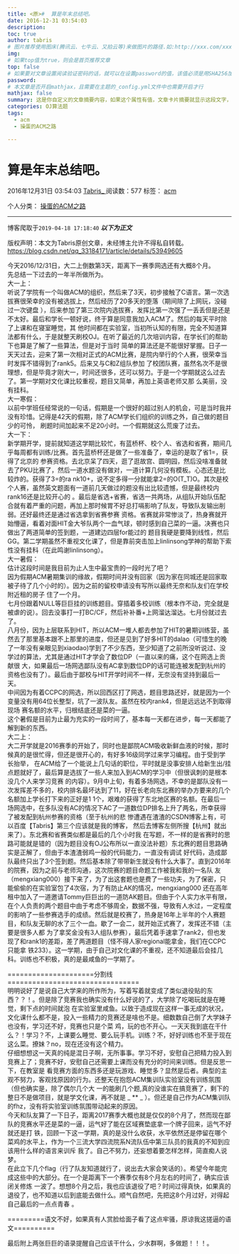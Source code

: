 ```yaml
---
title: <原>#  算是年末总结吧。
date: 2016-12-31 03:54:03
description:
toc: true
author: tabris
# 图片推荐使用图床(腾讯云、七牛云、又拍云等)来做图片的路径.如:http://xxx.com/xxx.jpg
img: 
# 如果top值为true，则会是首页推荐文章
top: false
# 如果要对文章设置阅读验证密码的话，就可以在设置password的值，该值必须是用SHA256加密后的密码，防止被他人识破
password: 
# 本文章是否开启mathjax，且需要在主题的_config.yml文件中也需要开启才行
mathjax: false
summary: 这是你自定义的文章摘要内容，如果这个属性有值，文章卡片摘要就显示这段文字，否则程序会自动截取文章的部分内容作为摘要
categories: OJ算法题
tags:
  - acm
  - 操蛋的ACM之路

---
```





#  算是年末总结吧。

2016年12月31日 03:54:03  [ Tabris_ ](https://me.csdn.net/qq_33184171) 阅读数：577
标签：  [ acm ](https://so.csdn.net/so/search/s.do?q=acm&t=blog)

个人分类：  [ 操蛋的ACM之路
](https://blog.csdn.net/qq_33184171/article/category/6475846)


--- 
 博客爬取于`2019-04-18 17:18:40`
***以下为正文***

版权声明：本文为Tabris原创文章，未经博主允许不得私自转载。
https://blog.csdn.net/qq_33184171/article/details/53949605

今天2016/12/31日，大二上倒数第3天，距离下一赛季网选还有大概8个月。  
先总结一下过去的一年半所做所为。  
大一上：  
听说了学院有一个叫做ACM的组织，然后来了3天，初步接触了C语言。第一次选拔赛很荣幸的没有被选拔上，然后经历了20多天的堕落（期间除了上网玩，没碰过一次键盘
），后来参加了第三次院内选拔赛，发挥比第一次强了一丢丢但是还是不太好。最后和学长一顿好说，终于算是同意我加入ACM了。然后的每天平时除了上课和在寝室睡觉，其
他时间都在实验室，当初所认知的有限，完全不知道算法都有什么，于是就整天刷校OJ。在听了最近的几次培训内容，在学长们的帮助下也算是了解了一些算法，但是对于当时
简单的算法还是不能很好掌握。日子一天天过去，迎来了第一次相对正式的ACM比赛，是院内举行的个人赛，很荣幸当时发挥不错得到了rank5。后来又与C和Z组队参加
了校团队赛，虽然名次不是很理想，但是毕竟才刚大一，时间还很多，还可以努力。于是一个学期就这么过去了。第一学期对文化课比较重视，题目又简单，再加上英语老师又那
么美丽，没有挂科。  
大一寒假：  
以前中学班任经常说的一句话，假期是一个很好的超过别人的机会，可是当时我并没有珍惜。记得是42天的假期，除了ACM学长们组织的训练之外，自己做的题目少的可怜，
刷题时间加起来不足20小时。一个假期就这么荒废了过去。  
大一下：  
新学期开学，提前就知道这学期比较忙，有蓝桥杯、校个人、省选和省赛，期间几乎每周都有训练/比赛。首先蓝桥杯还是做了一些准备了，幸运的是取了省1=，获得了北京的
参赛资格。去北京呆了四天，逛了逛故宫、圆明园，然后没啥准备就去了PKU比赛了，然后一道水题没有做对，一道计算几何没有模板。心态还是比较炸的。获得了3=的ra
nk10+，说不定多得一分就能拿2=的O(T_T)O。其次是校个人赛，虽然英文题面有一道前几天做过的题没有出比较遗憾，但是最终校内rank16还是比较开心的
。最后是省选+省赛，省选一共两场，从组队开始队伍配合就有着严重的问题，再加上那时候胃不好总打嗝影响了队友，导致队友输出削弱。还好最终还是通过省选拿到省赛参赛
资格。省赛就非常惨淡了，热身赛就开始懵逼，看着对面HIT金大爷队两个一血气球，顿时感到自己菜的一逼。决赛也只做出了两道简单的签到题，一道建边四层for能过的
题目我硬是要降到线性，然后GG。第二学期虽然不重视文化课了，但是靠前突击加上linlinsong学神的帮助下索性没有挂科（在此鸣谢linlinsong）。  
大一暑假：  
估计这段时间是我目前为止人生中最宝贵的一段时光了吧？  
因为假期ACM暑期集训的缘故，假期时间并没有回家（因为家在同城还是回家取被子待了几个小时的）。因为之前的留校申请没有写所以最终无奈和队友们在学校附近租的房子
住了一个月。  
七月份跟着NULL等巨巨挂的训练题目。穿插着多校训练（根本作不动，完全就是被虐的说）。回去没事打一打BC/CF，然后补补番+上网溜达溜达。七月份就过去了。  
八月份，因为上层联系到HIT，所以ACM一堆人都去参加了HIT的暑期训练营，虽然去了那里基本跟不上那里的进度，但还是见到了好多HIT的dalao（可惜生的晚
了一年没有亲眼见到xiaodao)学到了不少东西，至少知道了之前所没听说过、没学过的算法，尤其是通过HIT才学会了数位DP（一直以来的痛，这个在网选上贡献很
大，如果最后一场网选鄙队没有AC拿到数位DP的话可能连被发配到杭州的资格也没有了）。最后由于鄙校与HIT开学时间不一样，无奈没有坚持到最后一天。  
中间因为有着CCPC的网选，所以回西区打了网选，题目思路还好，就是因为一个变量没有用64位长整型，坑了一波队友。虽然在校内rank4，但是远远达不到取得现场
赛名额的水平，归根结底还是菜的一逼。  
这个暑假是目前为止最为充实的一段时间了，基本每一天都在进步，每一天都能了解到新的东西。  
大二上：  
大二开学就是2016赛季的开始了，同时也是鄙院ACM吸收新鲜血液的时候，那时候真的是很忙得，但还是很开心的，有好多16级同学过来学习编程。由于受到学长抬举，
在ACM给了一个能说上几句话的职位，平时就是没事安排人给新生出/挂点题就好了，最后算是选拔了一些人来加入到ACM的学习中（但很讽刺的是根本没几个人来学习竞赛
的内容）。9月中上旬，有着多场网选，不幸的是鄙队没有一次发挥差不多的，校内排名最坏达到了11，好在长老向东北赛的举办方要来的几个名额加上学长打下来的正好是1
1个，艰难的获得了东北地区赛的名额。在最后一场网选中，在多队没有AC的情况下AC了一道数位DP排名上升了两名，所幸获得了被发配到杭州参赛的资格（至于杭州的悲
惨遭遇在渣渣的CSDN博客上有，可以百度【Tabris】第三个应该就是我的博客， 然后去博客左侧所搜【杭州】就出来了）。东北赛和省赛类似都是最后的几个小时我
在写题，不一样的是省赛时的思路可能就是错的（因为题目没有OJ公布所以一直没法补题）东北赛的题目思路确实是正解了，但由于本渣渣弱鸡一般的代码能力，一直没有调试
好代码，造成鄙队最终只出了3个签到题。然后基本除了带带新生就没有什么大事了。直到2016年的院赛，因为之前与老师沟通，这次院赛的题目命题工作被我和我的一名队
友（mengxiang000）接下来了，为了出这套题也是费了一些功夫，为了保密，只能偷偷的在实验室包了4次宿，为了有防止AK的情况，mengxiang000
还在高年租中加入了一道邀请Tommy巨巨出的一道防AK题目。但由于个人实力水平有限，在个人负责的两个题目中由于考虑不够周全，数据不强，导致有人水过，一定程度
的影响了一些参赛选手的成绩。然后就是校赛了，热身是16年上半年的个人赛题目，和队友无聊的水了三个一血。歇了一会二，就开始正式赛了，发挥还不错（主要是很多人都
为了拿奖金没有3人组队参赛），最后凭着手速拿了rank2，但也发现了和rank1的差距，差了两道题目（怪不得人家regional能拿金，我们在CCPC只能拿
铁233）。这一学期，由于自己对文化课的不重视，还不知道最后会挂几科。训练也不积极，真的是最咸鱼的一学期了。

=====================分割线================================  
明明说好了是说自己大学来的所作所为，写着写着就变成了类似退役贴的东西？？！。但是除了竞赛我也确实没有什么好说的了，大学除了吃喝玩就是在睡觉，剩下点的时间就泡
在实验室里咸鱼。以致于造成现在这样一事无成的状况，文化课什么都不是，投入一些精力的竞赛还是啥也不是。细数数自己倒了大学妹子也没有，学习还不好，竞赛也只是个菜
鸡，玩的也不开心。一天天我到底在干什么？！学习？不，上课要么睡觉、要么玩手机。训练？不，好好训练也不至于现在这么菜。撩妹？no，现在还没有这个精力。  
仔细想想这一天真的纯是混日子啊，无所事事。学习不好，安慰自己把精力投入到竞赛上了；竞赛不好，安慰自己还需要上课而没有充分的时间来训练。但是反思一下，在教室是
看竞赛方面的东西多还是玩游戏、睡觉多？显然是后者。典型的主观不努力，客观找原因的行为。还整天在抱怨ACM集训队实验室没有训练氛围（但也确实是，除了偶尔几个大
一的能刷几个题,真的没谁实在搞竞赛了，剩下的整日不是做项目，就是学文化课，再不就是 _ ** _
）。但还是自己作为ACM集训队的fhz，没有将实验室训练氛围带动起来的原因。  
今天和队友算了一下日子，距离2017赛季大概也就是仅仅的8个月了，然而现在鄙队的竞赛水平还是菜的一逼，运气好了能在区域赛垫底拿一个牌子回来，运气不好就还是打
铁，回顾一下这一学期，真的是没什么收获，水平依然还是停留在哪个菜鸡的水平上，作为一个三流大学四流院系N流队伍中第三队员的我真的不知到应该用什么样的语言来训斥
我了。自己不努力，还妄想着要怎样怎样，简直痴人说梦。  
在此立下几个flag（行了队友知道就行了，说出去大家会笑话的）。希望今年能完成这些中的大部分。在一个是距离下一个赛季仅有8个月左右的时间了，确实应该闭关修炼
一波了。想想8个月之后，我也应该退役了吧？时间过得真快，如果真的退役了，也不知道以后到底能去做什么。顺气自然吧，先把这8个月过好，对得起自己最后的一点点青春
。

=========语文不好，如果真有人赏脸给面子看了这点牢骚，原谅我这搓逼的语文==========

最后附上两张巨巨的语录提醒自己应该干什么，少水群啊，多做题！！！。

